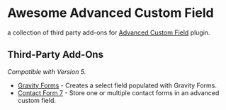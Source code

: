 Awesome Advanced Custom Field
===========

a collection of third party add-ons for [Advanced Custom Field](http://www.advancedcustomfields.com/) plugin.

## Third-Party Add-Ons
*Compatible with Version 5.*

* [Gravity Forms](https://github.com/stormuk/Gravity-Forms-ACF-Field) - Creates a select field populated with Gravity Forms.
* [Contact Form 7](https://github.com/taylormsj/acf-cf7) - Store one or multiple contact forms in an advanced custom field.

